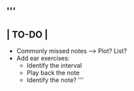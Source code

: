 '''
---------
| TO-DO |
--------
- Commonly missed notes --> Plot? List?		
- Add ear exercises:
	- Identify the interval
	- Play back the note
	- Identify the note?
'''